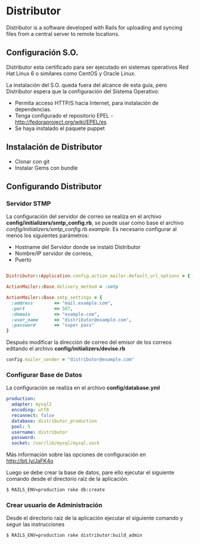 # Distributor

Distributor is a software developed with Rails for uploading and syncing files from a central server to remote locations.


## Configuración S.O.
Distributor esta certificado para ser ejecutado en sistemas operativos Red Hat Linux 6 o similares como CentOS y Oracle Linux.

La instalación del S.O. queda fuera del alcance de esta guía, pero Distributor espera que la configuración del Sistema Operativo:

* Permita acceso HTTP/S hacia Internet, para instalación de dependencias.
* Tenga configurado el repositorio EPEL - http://fedoraproject.org/wiki/EPEL/es
* Se haya instalado el paquete puppet


## Instalación de Distributor

* Clonar con git
* Instalar Gems con bundle



## Configurando Distributor

### Servidor STMP
La configuración del servidor de correo se realiza en el archivo __config/initializers/smtp_config.rb__, se puede usar como base el archivo _config/initializers/smtp_config.rb.example_. Es necesario configurar al menos los siguientes parámetros:

* Hostname del Servidor donde se instaló Distributor
* Nombre/IP servidor de correos,
* Puerto

```ruby

Distributor::Application.config.action_mailer.default_url_options = { :host => "distributor.example.com" }

ActionMailer::Base.delivery_method = :smtp

ActionMailer::Base.smtp_settings = {
  :address        => "mail.example.com",
  :port           => 587,
  :domain         => "example.com",
  :user_name      => "distributor@example.com",
  :password       => "super pass"
}
```

Después modificar la dirección de correo del emisor de los correos editando el archivo __config/initializers/devise.rb__ 

```ruby
config.mailer_sender = "distributor@example.com"
```

### Configurar Base de Datos
La configuración se realiza en el archivo __config/database.yml__

```yaml
production:
  adapter: mysql2
  encoding: utf8
  reconnect: false
  database: distributor_production
  pool: 5
  username: distributor
  password:
  socket: /var/lib/mysql/mysql.sock
```
Más información sobre las opciones de configuración en http://bit.ly/JaFK4o

Luego se debe crear la base de datos, pare ello ejecutar el siguiente comando desde el directorio raíz de la aplicación.

```bash
$ RAILS_ENV=production rake db:create
```

### Crear usuario de Administración
Desde el directorio raíz de la aplicación ejecutar el siguiente comando y seguir las instrucciones

```bash
$ RAILS_ENV=production rake distributor:build_admin
```